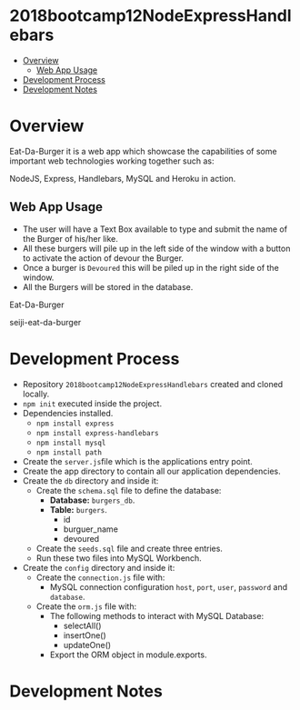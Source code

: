 # 2018bootcamp12NodeExpressHandlebars <!-- omit in toc --> 

- [Overview](#overview)
    - [Web App Usage](#web-app-usage)
- [Development Process](#development-process)
- [Development Notes](#development-notes)

# Overview

Eat-Da-Burger it is a web app which showcase the capabilities of some important web technologies working together such as:

NodeJS, Express, Handlebars, MySQL and Heroku in action.

## Web App Usage

* The user will have a Text Box available to type and submit the name of the Burger of his/her like.
* All these burgers will pile up in the left side of the window with a button to activate the action of devour the Burger.
* Once a burger is `Devoured` this will be piled up in the right side of the window.
* All the Burgers will be stored in the database.


Eat-Da-Burger

seiji-eat-da-burger

# Development Process

* Repository `2018bootcamp12NodeExpressHandlebars` created and cloned locally.
* `npm init` executed inside the project.
* Dependencies installed.
    * `npm install express`
    * `npm install express-handlebars`
    * `npm install mysql`
    * `npm install path`
* Create the `server.js`file which is the applications entry point.
* Create the app directory to contain all our application dependencies.
* Create the `db` directory and inside it:
    * Create the `schema.sql` file to define the database:
        * **Database:** `burgers_db`.
        * **Table:** `burgers`.
            * id
            * burguer_name
            * devoured
    * Create the `seeds.sql` file and create three entries.
    * Run these two files into MySQL Workbench.
* Create the `config` directory and inside it:
    * Create the `connection.js` file with:
        * MySQL connection configuration `host`, `port`, `user`, `password` and `database`.
    * Create the `orm.js` file with:
        * The following methods to interact with MySQL Database:
            * selectAll()
            * insertOne()
            * updateOne()
        * Export the ORM object in module.exports.
  

# Development Notes
